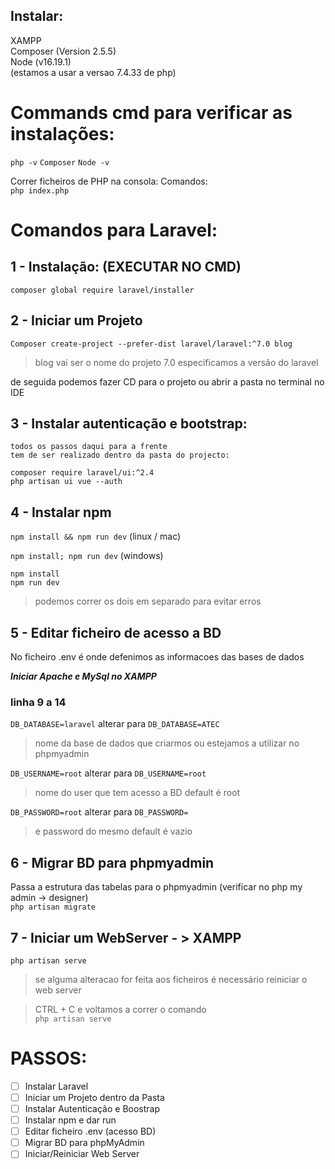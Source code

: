 ## Instalar:

XAMPP\
Composer (Version 2.5.5)\
Node (v16.19.1)\
(estamos a usar a versao 7.4.33 de php)


# Commands cmd para verificar as instalações:

``php -v``
``Composer``
``Node -v``


Correr ficheiros de PHP na consola:
Comandos: \
``php index.php``



# Comandos para Laravel:
## 1 - Instalação: (EXECUTAR NO CMD)

``composer global require laravel/installer``

## 2 - Iniciar um Projeto
``Composer create-project --prefer-dist laravel/laravel:^7.0 blog``

>blog vai ser o nome do projeto
7.0 especificamos a versão do laravel

de seguida podemos fazer CD para o projeto ou abrir a pasta no terminal no IDE

## 3 - Instalar autenticação e bootstrap:
    todos os passos daqui para a frente 
    tem de ser realizado dentro da pasta do projecto:


``composer require laravel/ui:^2.4``\
``php artisan ui vue --auth``

## 4 - Instalar npm
``npm install && npm run dev``  (linux / mac)

``npm install; npm run dev``  (windows)

``npm install``\
``npm run dev``
    
>podemos correr os dois em separado para evitar erros

## 5 - Editar ficheiro de acesso a BD

No ficheiro .env é onde defenimos as informacoes das bases de dados

***Iniciar Apache e MySql no XAMPP*** 
### linha 9 a 14

``DB_DATABASE=laravel`` alterar para ``DB_DATABASE=ATEC`` 

>nome da base de dados que criarmos
ou estejamos a utilizar no phpmyadmin

``DB_USERNAME=root`` alterar para ``DB_USERNAME=root``

>nome do user que tem acesso a BD
default é root

``DB_PASSWORD=root`` alterar para ``DB_PASSWORD=``

>e password do mesmo
default é vazio


## 6 - Migrar BD para phpmyadmin
Passa a estrutura das tabelas para o phpmyadmin
(verificar no php my admin -> designer)\
``php artisan migrate``

## 7 - Iniciar um WebServer - > XAMPP
``php artisan serve``

>se alguma alteracao for feita aos ficheiros 
é necessário reiniciar o web server

>CTRL + C e voltamos a correr o comando\
``php artisan serve``

# PASSOS:
- [ ] Instalar Laravel
- [ ] Iniciar um Projeto dentro da Pasta
- [ ] Instalar Autenticação e Boostrap
- [ ] Instalar npm e dar run
- [ ] Editar ficheiro .env (acesso BD)
- [ ] Migrar BD para phpMyAdmin
- [ ] Iniciar/Reiniciar Web Server